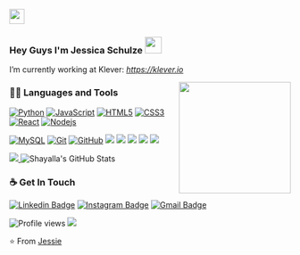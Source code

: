 <p align="left">
  <img src="https://user-images.githubusercontent.com/5679180/79618120-0daffb80-80be-11ea-819e-d2b0fa904d07.gif" width="27px">
</p>

### Hey Guys I'm Jessica Schulze <img src="https://github.com/TheDudeThatCode/TheDudeThatCode/blob/master/Assets/Mario_Hello_Big.gif" width="30px">
I’m currently working at Klever: *https://klever.io*

<img align='right' src='https://user-images.githubusercontent.com/5713670/87202985-820dcb80-c2b6-11ea-9f56-7ec461c497c3.gif' width='200"'>

### 👨‍💻 Languages and Tools
[![Python](https://img.shields.io/badge/-Python-black?style=flat&logo=python&link=https://github.com/hritik5102)](https://github.com/hritik5102) 
[![JavaScript](https://img.shields.io/badge/-JavaScript-black?style=flat&logo=javascript&link=https://github.com/hritik5102)](https://github.com/hritik5102) 
[![HTML5](https://img.shields.io/badge/-HTML5-E34F26?style=flat&logo=html5&logoColor=white&link=https://github.com/hritik5102)](https://github.com/hritik5102) 
[![CSS3](https://img.shields.io/badge/-CSS3-1572B6?style=flat&logo=css3&link=https://github.com/hritik5102)](https://github.com/hritik5102) 
[![React](https://img.shields.io/badge/-React-black?style=flat&logo=react&link=https://github.com/hritik5102)](https://github.com/hritik5102) 
[![Nodejs](https://img.shields.io/badge/-Nodejs-black?style=flat&logo=Node.js&link=https://github.com/hritik5102)](https://github.com/hritik5102) 

[![MySQL](https://img.shields.io/badge/-MySQL-black?style=flat&logo=mysql&link=https://github.com/hritik5102)](https://github.com/hritik5102)
[![Git](https://img.shields.io/badge/-Git-black?style=flat&logo=git&link=https://github.com/hritik5102)](https://github.com/hritik5102) 
[![GitHub](https://img.shields.io/badge/-GitHub-181717?style=flat&logo=github&link=https://github.com/hritik5102)](https://github.com/hritik5102)
<img src="https://img.shields.io/badge/-Sass-cc6699?style=flat&logo=sass&logoColor=ffffff">
<img src="https://img.shields.io/badge/-MongoDB-4DB33D?style=flat&logo=mongodb&logoColor=FFFFFF">
<img src="https://img.shields.io/badge/-Express.js-787878?style=flat">
<img src="http://img.shields.io/badge/-VS%20Code-007ACC?style=flat&logo=visual%20studio%20code&logoColor=white">
<img src="http://img.shields.io/badge/-Heroku-430098?style=flat&logo=heroku&logoColor=white">


<a href="https://github.com/Neel2904">
  <img src="https://github-readme-stats.vercel.app/api/top-langs/?username=Shayalla&layout=compact&theme=radical" />
</a>


<img src="https://github-readme-stats.vercel.app/api?username=Shayalla&&show_icons=true&theme=radical&line_height=27&v=5" alt="Shayalla's GitHub Stats" />


### ☕ Get In Touch
[![Linkedin Badge](https://img.shields.io/badge/-jessieSchulze-blue?style=flat&logo=Linkedin&logoColor=white&link=https://www.linkedin.com/in/jessie-schulze/)](https://www.linkedin.com/in/jessie-schulze/)
[![Instagram Badge](https://img.shields.io/badge/-@jessie_schulze-purple?style=flat&logo=instagram&logoColor=white&link=https://instagram.com/jessie-schulze/)](https://instagram.com/jessie_schulze)
[![Gmail Badge](https://img.shields.io/badge/-JessieSchulze-c14438?style=flat&logo=Gmail&logoColor=white&link=mailto:seira91@gmail.com)](mailto:seira91@gmail.com)

![Profile views](https://gpvc.arturio.dev/Shayalla)  <img src="https://img.shields.io/github/followers/jessie-schulze?label=Follow" style=" float:left, margin-right:10px" />

⭐️ From [Jessie](https://github.com/Shayalla)

